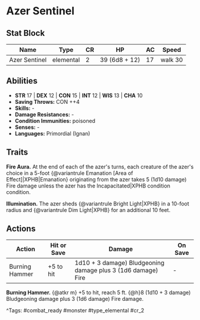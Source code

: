 # Azer Sentinel

## Stat Block

| Name | Type | CR | HP | AC | Speed |
|------|------|----|----|----|-------|
| Azer Sentinel | elemental | 2 | 39 (6d8 + 12) | 17 | walk 30 |

## Abilities

- **STR** 17 | **DEX** 12 | **CON** 15 | **INT** 12 | **WIS** 13 | **CHA** 10
- **Saving Throws:** CON ++4  
- **Skills:** -  
- **Damage Resistances:** -  
- **Condition Immunities:** poisoned  
- **Senses:** -  
- **Languages:** Primordial (Ignan)

## Traits

**Fire Aura.** At the end of each of the azer's turns, each creature of the azer's choice in a 5-foot {@variantrule Emanation [Area of Effect]|XPHB|Emanation} originating from the azer takes 5 (1d10 damage) Fire damage unless the azer has the Incapacitated|XPHB condition condition.

**Illumination.** The azer sheds {@variantrule Bright Light|XPHB} in a 10-foot radius and {@variantrule Dim Light|XPHB} for an additional 10 feet.


## Actions

| Action | Hit or Save | Damage | On Save |
|--------|--------------|--------|----------|
| Burning Hammer | +5 to hit | 1d10 + 3 damage) Bludgeoning damage plus 3 (1d6 damage) Fire | - |

**Burning Hammer.** {@atkr m} +5 to hit, reach 5 ft. {@h}8 (1d10 + 3 damage) Bludgeoning damage plus 3 (1d6 damage) Fire damage.


^Tags: #combat_ready #monster #type_elemental #cr_2